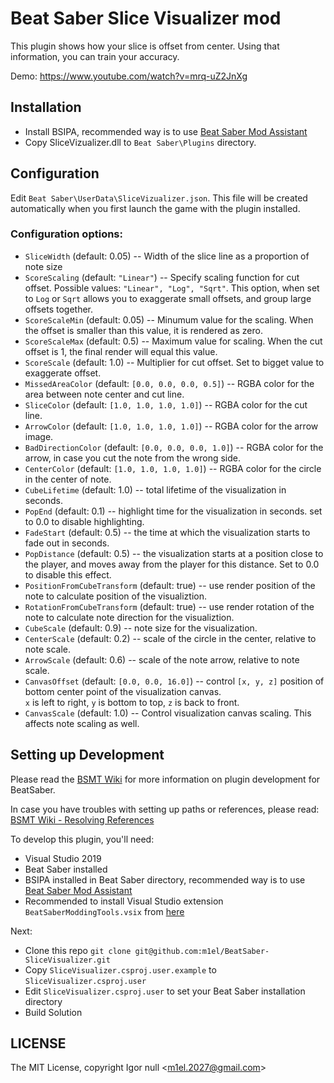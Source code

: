 # Beat Saber Slice Visualizer mod

This plugin shows how your slice is offset from center.
Using that information, you can train your accuracy.

Demo: https://www.youtube.com/watch?v=mrq-uZ2JnXg

## Installation

- Install BSIPA, recommended way is to use [Beat Saber Mod Assistant][mod_assistant]
- Copy SliceVizualizer.dll to `Beat Saber\Plugins` directory.

## Configuration

Edit `Beat Saber\UserData\SliceVizualizer.json`.
This file will be created automatically when you first launch the game with the plugin installed.

### Configuration options:
- `SliceWidth` (default: 0.05) -- Width of the slice line as a proportion of note size
- `ScoreScaling` (default: `"Linear"`) -- Specify scaling function for cut offset. Possible values: `"Linear", "Log", "Sqrt"`.
This option, when set to `Log` or `Sqrt` allows you to exaggerate small offsets, and group large offsets together.
- `ScoreScaleMin` (default: 0.05) -- Minumum value for the scaling. When the offset is smaller than this value, it is rendered as zero.
- `ScoreScaleMax` (default: 0.5) -- Maximum value for scaling. When the cut offset is 1, the final render will equal this value.
- `ScoreScale` (default: 1.0) -- Multiplier for cut offset. Set to bigget value to exaggerate offset.
- `MissedAreaColor` (default: `[0.0, 0.0, 0.0, 0.5]`) -- RGBA color for the area between note center and cut line.
- `SliceColor` (default: `[1.0, 1.0, 1.0, 1.0]`) -- RGBA color for the cut line.
- `ArrowColor` (default: `[1.0, 1.0, 1.0, 1.0]`) -- RGBA color for the arrow image.
- `BadDirectionColor` (default: `[0.0, 0.0, 0.0, 1.0]`) -- RGBA color for the arrow, in case you cut the note from the wrong side.
- `CenterColor` (default: `[1.0, 1.0, 1.0, 1.0]`) -- RGBA color for the circle in the center of note.
- `CubeLifetime` (default: 1.0) -- total lifetime of the visualization in seconds.
- `PopEnd` (default: 0.1) -- highlight time for the visualization in seconds. set to 0.0 to disable highlighting.
- `FadeStart` (default: 0.5) -- the time at which the visualization starts to fade out in seconds.
- `PopDistance` (default: 0.5) -- the visualization starts at a position close to the player, and moves away from the player for this distance.
Set to 0.0 to disable this effect.
- `PositionFromCubeTransform` (default: true) -- use render position of the note to calculate position of the visualiztion.
- `RotationFromCubeTransform` (default: true) -- use render rotation of the note to calculate note direction for the visualiztion.
- `CubeScale` (default: 0.9) -- note size for the visualization.
- `CenterScale` (default: 0.2) -- scale of the circle in the center, relative to note scale.
- `ArrowScale` (default: 0.6) -- scale of the note arrow, relative to note scale.
- `CanvasOffset` (default: `[0.0, 0.0, 16.0]`) -- control `[x, y, z]` position of bottom center point of the visualization canvas.  
`x` is left to right, `y` is bottom to top, `z` is back to front.
- `CanvasScale` (default: 1.0) -- Control visualization canvas scaling. This affects note scaling as well.

## Setting up Development

Please read the [BSMT Wiki][bsmt_wiki] for more information on plugin development for BeatSaber.

In case you have troubles with setting up paths or references, please read:
[BSMT Wiki - Resolving References][bsmt_wiki_ref]

To develop this plugin, you'll need:

- Visual Studio 2019
- Beat Saber installed
- BSIPA installed in Beat Saber directory, recommended way is to use [Beat Saber Mod Assistant][mod_assistant]
- Recommended to install Visual Studio extension `BeatSaberModdingTools.vsix` from [here][bsmg_tools_vsix]

Next:

- Clone this repo `git clone git@github.com:m1el/BeatSaber-SliceVisualizer.git`
- Copy `SliceVisualizer.csproj.user.example` to `SliceVisualizer.csproj.user`
- Edit `SliceVisualizer.csproj.user` to set your Beat Saber installation directory
- Build Solution

## LICENSE

The MIT License, copyright Igor null \<m1el.2027@gmail.com\>

[bsmt_wiki]: https://github.com/Zingabopp/BeatSaberModdingTools/wiki "Beat Saber Modding Tools Wiki"
[bsmt_wiki_ref]: https://github.com/Zingabopp/BeatSaberModdingTools/wiki/Resolving-References "Beat Saber Modding Tools Wiki - Resolving References"
[mod_assistant]: https://github.com/Assistant/ModAssistant/releases/latest "Beat Saber Mod Assistant latest release"
[bsmg_tools_vsix]: https://github.com/Zingabopp/BeatSaberModdingTools/releases/latest "Beat Saber Modding tools Visual Studio extension"
